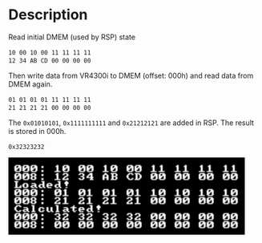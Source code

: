 # Description

Read initial DMEM (used by RSP) state

```
10 00 10 00 11 11 11 11
12 34 AB CD 00 00 00 00
```

Then write data from VR4300i to DMEM (offset: 000h) and read data from DMEM again.

```
01 01 01 01 11 11 11 11
21 21 21 21 00 00 00 00
```

The `0x01010101`, `0x1111111111` and `0x21212121` are added in RSP. The result is stored in 000h.

```
0x32323232
```

![image](image.png)
